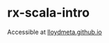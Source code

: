 rx-scala-intro
==============

Accessible at [lloydmeta.github.io](https://lloydmeta.github.io/rx-scala-intro)
